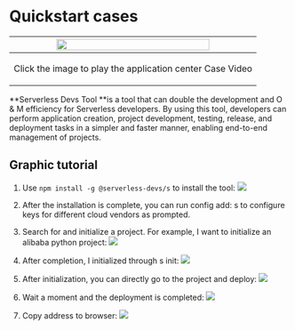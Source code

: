 # Quickstart cases

<div align=center>

| <div align=center> <a href="https://images.serverlessfans.com/s-tool/demo/poem.mp4">  <img src="https://images.serverlessfans.com/devs-github/cli.jpg" width="80%"/> </a> </div> |
| ------ |
| <p align="center"> <span> Click the image to play the application center Case Video <br> </span> </p> |

</div>

**Serverless Devs Tool **is a tool that can double the development and O & M efficiency for Serverless developers. By using this tool, developers can perform application creation, project development, testing, release, and deployment tasks in a simpler and faster manner, enabling end-to-end management of projects.

## Graphic tutorial

1. Use `npm install -g @serverless-devs/s` to install the tool:
![](https://images.serverlessfans.com/s-tool/demo/tool-demo-1.png)

2. After the installation is complete, you can run config add: s to configure keys for different cloud vendors as prompted.

3. Search for and initialize a project. For example, I want to initialize an alibaba python project:
![](https://images.serverlessfans.com/s-tool/demo/tool-demo-2.png)

4. After completion, I initialized through s init:
![](https://images.serverlessfans.com/s-tool/demo/tool-demo-3.png)

5. After initialization, you can directly go to the project and deploy:
![](https://images.serverlessfans.com/s-tool/demo/tool-demo-4.png)

6. Wait a moment and the deployment is completed:
![](https://images.serverlessfans.com/s-tool/demo/tool-demo-5.png)

7. Copy address to browser:
![](https://images.serverlessfans.com/s-tool/demo/tool-demo-6.png)

